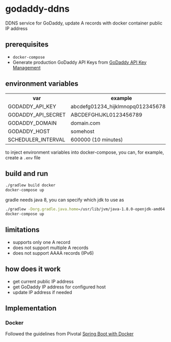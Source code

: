 # godaddy-ddns

DDNS service for GoDaddy, update A records with docker container public IP address

## prerequisites

* `docker-compose`
* Generate production GoDaddy API Keys from [GoDaddy API Key Management](https://developer.godaddy.com/keys)

## environment variables

<table>
<tr><th>var</th><th>example</th></tr>
<tr><td>GODADDY_API_KEY</td><td>abcdefg01234_hijklmnopq01234567890</td></tr>
<tr><td>GODADDY_API_SECRET</td><td>ABCDEFGHIJKL0123456789</td></tr>
<tr><td>GODADDY_DOMAIN</td><td>domain.com</td></tr>
<tr><td>GODADDY_HOST</td><td>somehost</td></tr>
<tr><td>SCHEDULER_INTERVAL</td><td>600000 (10 minutes)</td></tr>
</table>

to inject environment variables into docker-compose, you can, for example,
create a `.env` file

## build and run

```bash
./gradlew build docker
docker-compose up
```

gradle needs java 8, you can specify which jdk to use as

```bash
./gradlew -Dorg.gradle.java.home=/usr/lib/jvm/java-1.8.0-openjdk-amd64 build docker
docker-compose up
```

## limitations

* supports only one A record
* does not support multiple A records
* does not support AAAA records (IPv6)

## how does it work

* get current public IP address
* get GoDaddy IP address for configured host
* update IP address if needed

## Implementation

### Docker

Followed the guidelines from Pivotal [Spring Boot with Docker](https://spring.io/guides/gs/spring-boot-docker/)
